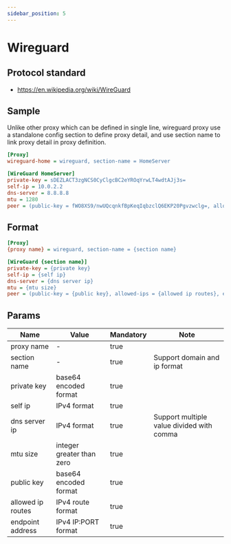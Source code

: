 ```yaml
---
sidebar_position: 5
---
```


# Wireguard

## Protocol standard

- https://en.wikipedia.org/wiki/WireGuard

## Sample

Unlike other proxy which can be defined in single line, wireguard proxy use a standalone config section to define proxy detail, and use section name to link proxy detail in proxy definition.

```ini
[Proxy]
wireguard-home = wireguard, section-name = HomeServer

[WireGuard HomeServer]
private-key = sDEZLACT3zgNCS0CyClgcBC2eYROqYrwLT4wdtAJj3s=
self-ip = 10.0.2.2
dns-server = 8.8.8.8
mtu = 1280
peer = (public-key = fWO8XS9/nwUQcqnkfBpKeqIqbzclQ6EKP20Pgvzwclg=, allowed-ips = 0.0.0.0/0, endpoint = 192.168.20.6:51820)
```

## Format

```ini
[Proxy]
{proxy name} = wireguard, section-name = {section name}

[WireGuard {section name}]
private-key = {private key}
self-ip = {self ip}
dns-server = {dns server ip}
mtu = {mtu size}
peer = (public-key = {public key}, allowed-ips = {allowed ip routes}, endpoint = {endpoint address})
```

## Params

| Name              | Value                     | Mandatory | Note                                      |
|-------------------|---------------------------|-----------|-------------------------------------------|
| proxy name        | -                         | true      |                                           |
| section name      | -                         | true      | Support domain and ip format              |
| private key       | base64 encoded format     | true      |                                           |
| self ip           | IPv4 format               | true      |                                           |
| dns server ip     | IPv4 format               | true      | Support multiple value divided with comma |
| mtu size          | integer greater than zero | true      |                                           |
| public key        | base64 encoded format     | true      |                                           |
| allowed ip routes | IPv4 route format         | true      |                                           |
| endpoint address  | IPv4 IP:PORT format       | true      |                                           |